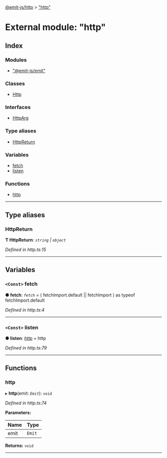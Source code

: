 [@emit-js/http](../README.md) > ["http"](../modules/_http_.md)

# External module: "http"

## Index

### Modules

* ["@emit-js/emit"](_http_.__emit_js_emit_.md)

### Classes

* [Http](../classes/_http_.http.md)

### Interfaces

* [HttpArg](../interfaces/_http_.httparg.md)

### Type aliases

* [HttpReturn](_http_.md#httpreturn)

### Variables

* [fetch](_http_.md#fetch)
* [listen](_http_.md#listen)

### Functions

* [http](_http_.md#http-1)

---

## Type aliases

<a id="httpreturn"></a>

###  HttpReturn

**Ƭ HttpReturn**: *`string` \| `object`*

*Defined in http.ts:15*

___

## Variables

<a id="fetch"></a>

### `<Const>` fetch

**● fetch**: *`fetch`* =  (
  fetchImport.default || fetchImport
) as typeof fetchImport.default

*Defined in http.ts:4*

___
<a id="listen"></a>

### `<Const>` listen

**● listen**: *[http](_http_.md#http-1)* =  http

*Defined in http.ts:79*

___

## Functions

<a id="http-1"></a>

###  http

▸ **http**(emit: *`Emit`*): `void`

*Defined in http.ts:74*

**Parameters:**

| Name | Type |
| ------ | ------ |
| emit | `Emit` |

**Returns:** `void`

___

